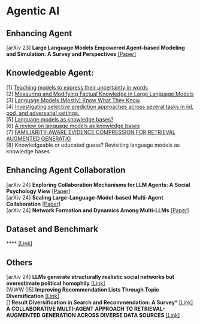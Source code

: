 # Agentic AI

## Enhancing Agent 
[arXiv 23] **Large Language Models Empowered Agent-based Modeling and Simulation: A Survey and Perspectives** [[Paper]](https://arxiv.org/pdf/2312.11970v1)</br>

## Knowledgeable Agent:
[1] [Teaching models to express their uncertainty in words](https://arxiv.org/pdf/2205.14334)</br>
[2] [Measuring and Modifying Factual Knowledge in Large Language Models](https://arxiv.org/pdf/2306.06264)</br>
[3] [Language Models (Mostly) Know What They Know](https://arxiv.org/abs/2207.05221)</br>
[4] [Investigating selective prediction approaches across several tasks in iid, ood, and adversarial settings.](https://aclanthology.org/2022.findings-acl.158/)</br>
[5] [Language models as knowledge bases?](https://arxiv.org/abs/1909.01066)</br>
[6] [A review on language models as knowledge bases](https://arxiv.org/abs/2204.06031)</br>
[7] [FAMILIARITY-AWARE EVIDENCE COMPRESSION FOR RETRIEVAL AUGMENTED GENERATIO]()</br>
[8] Knowledgeable or educated guess? Revisiting language models as knowledge bases</br>

## Enhancing Agent Collaboration
[arXiv 24] **Exploring Collaboration Mechanisms for LLM Agents: A Social Psychology View** [[Paper]](https://arxiv.org/pdf/2310.02124) </br>
[arXiv 24] **Scaling Large-Language-Model-based Multi-Agent Collaboration** [[Paper]](https://arxiv.org/pdf/2406.07155)</br>
[arXiv 24] **Network Formation and Dynamics Among Multi-LLMs** [[Paper]](https://arxiv.org/abs/2402.10659)</br>


## Dataset and Benchmark
**** [[Link]]()</br>

## Others
[arXiv 24] **LLMs generate structurally realistic social networks but overestimate political homophily** [[Link]](https://arxiv.org/abs/2408.16629) </br>
[WWW 05] **Improving Recommendation Lists Through Topic Diversification** [[Link]](https://dl.acm.org/doi/pdf/10.1145/1060745.1060754?casa_token=RekBQ_qRpgwAAAAA:CxI_RDtfSDXFV3Nzyu_NTcYFS_6Gu-PhBqjygqQywG0OF6-yuEHsrhe1-AiRbXdR8tnwNHw5D9Iw) </br>
[] **Result Diversification in Search and Recommendation: A Survey*** [[Link]](https://arxiv.org/pdf/2212.14464)
**A COLLABORATIVE MULTI-AGENT APPROACH TO RETRIEVAL-AUGMENTED GENERATION ACROSS DIVERSE DATA SOURCES** [[Link]](https://arxiv.org/pdf/2412.05838)
